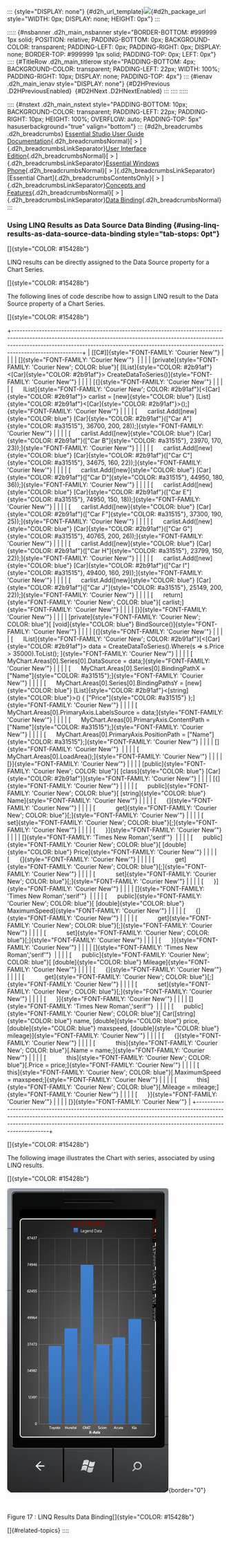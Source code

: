 ::: {style="DISPLAY: none"}
[](ms-xhelp:///?Id=d2h_url_template){#d2h_url_template}![](!package_url!){#d2h_package_url style="WIDTH: 0px; DISPLAY: none; HEIGHT: 0px"}
:::

::::: {#nsbanner .d2h_main_nsbanner style="BORDER-BOTTOM: #999999 1px solid; POSITION: relative; PADDING-BOTTOM: 0px; BACKGROUND-COLOR: transparent; PADDING-LEFT: 0px; PADDING-RIGHT: 0px; DISPLAY: none; BORDER-TOP: #999999 1px solid; PADDING-TOP: 0px; LEFT: 0px"}
:::: {#TitleRow .d2h_main_titlerow style="PADDING-BOTTOM: 4px; BACKGROUND-COLOR: transparent; PADDING-LEFT: 22px; WIDTH: 100%; PADDING-RIGHT: 10px; DISPLAY: none; PADDING-TOP: 4px"}
::: {#ienav .d2h_main_ienav style="DISPLAY: none"}
[](ms-xhelp:///?Id=fcbb8ad3-2e66-462f-be14-c12488a4e0db){#D2HPrevious .D2HPreviousEnabled}  [](ms-xhelp:///?Id=4d38fc2f-ee4b-4979-ad77-c2c7bb2cf1c3){#D2HNext .D2HNextEnabled}
:::
::::
:::::

:::: {#nstext .d2h_main_nstext style="PADDING-BOTTOM: 10px; BACKGROUND-COLOR: transparent; PADDING-LEFT: 22px; PADDING-RIGHT: 10px; HEIGHT: 100%; OVERFLOW: auto; PADDING-TOP: 5px" hasuserbackground="true" valign="bottom"}
::: {#d2h_breadcrumbs .d2h_breadcrumbs}
[Essential Studio User Guide Documentation](ms-xhelp:///?Id=12457748-09e3-4d74-a240-8e049cedf030){.d2h_breadcrumbsNormal}[ \> ]{.d2h_breadcrumbsLinkSeparator}[User Interface Edition](ms-xhelp:///?Id=c29296b7-531c-413b-a0ec-488ca1f7f669){.d2h_breadcrumbsNormal}[ \> ]{.d2h_breadcrumbsLinkSeparator}[Essential Windows Phone](ms-xhelp:///?Id=5ea1999c-4eff-4775-b84e-407dc825f555){.d2h_breadcrumbsNormal}[ \> ]{.d2h_breadcrumbsLinkSeparator}[Essential Chart]{.d2h_breadcrumbsContentsOnly}[ \> ]{.d2h_breadcrumbsLinkSeparator}[Concepts and Features](ms-xhelp:///?Id=080edead-2400-410b-a7ad-9155e5f1ae92){.d2h_breadcrumbsNormal}[ \> ]{.d2h_breadcrumbsLinkSeparator}[Data Binding](ms-xhelp:///?Id=8162fc8f-aaeb-4dbb-9581-ab3aa3286a7e){.d2h_breadcrumbsNormal}
:::

### Using LINQ Results as Data Source Data Binding {#using-linq-results-as-data-source-data-binding style="tab-stops: 0pt"}

[]{style="COLOR: #15428b"} 

LINQ results can be directly assigned to the Data Source property for a Chart Series.

[]{style="COLOR: #15428b"} 

The following lines of code describe how to assign LINQ result to the Data Source property of a Chart Series.

[]{style="COLOR: #15428b"} 

+-------------------------------------------------------------------------------------------------------------------------------------------------------------------------------------------------------------------------------------------------------------------+
| [\[C#\]]{style="FONT-FAMILY: 'Courier New'"}                                                                                                                                                                                                                      |
|                                                                                                                                                                                                                                                                   |
| []{style="FONT-FAMILY: 'Courier New'"}                                                                                                                                                                                                                            |
|                                                                                                                                                                                                                                                                   |
| [private]{style="FONT-FAMILY: 'Courier New'; COLOR: blue"}[ [IList]{style="COLOR: #2b91af"}\<[Car]{style="COLOR: #2b91af"}\> CreateDataToSeries()]{style="FONT-FAMILY: 'Courier New'"}                                                                            |
|                                                                                                                                                                                                                                                                   |
| [{]{style="FONT-FAMILY: 'Courier New'"}                                                                                                                                                                                                                           |
|                                                                                                                                                                                                                                                                   |
| [      IList]{style="FONT-FAMILY: 'Courier New'; COLOR: #2b91af"}[\<[Car]{style="COLOR: #2b91af"}\> carlist = [new]{style="COLOR: blue"} [List]{style="COLOR: #2b91af"}\<[Car]{style="COLOR: #2b91af"}\>();]{style="FONT-FAMILY: 'Courier New'"}                  |
|                                                                                                                                                                                                                                                                   |
| [      carlist.Add([new]{style="COLOR: blue"} [Car]{style="COLOR: #2b91af"}([\"Car A\"]{style="COLOR: #a31515"}, 36700, 200, 28));]{style="FONT-FAMILY: 'Courier New'"}                                                                                           |
|                                                                                                                                                                                                                                                                   |
| [      carlist.Add([new]{style="COLOR: blue"} [Car]{style="COLOR: #2b91af"}([\"Car B\"]{style="COLOR: #a31515"}, 23970, 170, 23));]{style="FONT-FAMILY: 'Courier New'"}                                                                                           |
|                                                                                                                                                                                                                                                                   |
| [      carlist.Add([new]{style="COLOR: blue"} [Car]{style="COLOR: #2b91af"}([\"Car C\"]{style="COLOR: #a31515"}, 34675, 160, 22));]{style="FONT-FAMILY: 'Courier New'"}                                                                                           |
|                                                                                                                                                                                                                                                                   |
| [      carlist.Add([new]{style="COLOR: blue"} [Car]{style="COLOR: #2b91af"}([\"Car D\"]{style="COLOR: #a31515"}, 44950, 180, 36));]{style="FONT-FAMILY: 'Courier New'"}                                                                                           |
|                                                                                                                                                                                                                                                                   |
| [      carlist.Add([new]{style="COLOR: blue"} [Car]{style="COLOR: #2b91af"}([\"Car E\"]{style="COLOR: #a31515"}, 74950, 150, 18));]{style="FONT-FAMILY: 'Courier New'"}                                                                                           |
|                                                                                                                                                                                                                                                                   |
| [      carlist.Add([new]{style="COLOR: blue"} [Car]{style="COLOR: #2b91af"}([\"Car F\"]{style="COLOR: #a31515"}, 37300, 190, 25));]{style="FONT-FAMILY: 'Courier New'"}                                                                                           |
|                                                                                                                                                                                                                                                                   |
| [      carlist.Add([new]{style="COLOR: blue"} [Car]{style="COLOR: #2b91af"}([\"Car G\"]{style="COLOR: #a31515"}, 40765, 200, 26));]{style="FONT-FAMILY: 'Courier New'"}                                                                                           |
|                                                                                                                                                                                                                                                                   |
| [      carlist.Add([new]{style="COLOR: blue"} [Car]{style="COLOR: #2b91af"}([\"Car H\"]{style="COLOR: #a31515"}, 23799, 150, 22));]{style="FONT-FAMILY: 'Courier New'"}                                                                                           |
|                                                                                                                                                                                                                                                                   |
| [      carlist.Add([new]{style="COLOR: blue"} [Car]{style="COLOR: #2b91af"}([\"Car I\"]{style="COLOR: #a31515"}, 49400, 160, 29));]{style="FONT-FAMILY: 'Courier New'"}                                                                                           |
|                                                                                                                                                                                                                                                                   |
| [      carlist.Add([new]{style="COLOR: blue"} [Car]{style="COLOR: #2b91af"}([\"Car J\"]{style="COLOR: #a31515"}, 25149, 200, 22));]{style="FONT-FAMILY: 'Courier New'"}                                                                                           |
|                                                                                                                                                                                                                                                                   |
| [      return]{style="FONT-FAMILY: 'Courier New'; COLOR: blue"}[ carlist;]{style="FONT-FAMILY: 'Courier New'"}                                                                                                                                                    |
|                                                                                                                                                                                                                                                                   |
| [}]{style="FONT-FAMILY: 'Courier New'"}                                                                                                                                                                                                                           |
|                                                                                                                                                                                                                                                                   |
| [private]{style="FONT-FAMILY: 'Courier New'; COLOR: blue"}[ [void]{style="COLOR: blue"} BindSource()]{style="FONT-FAMILY: 'Courier New'"}                                                                                                                         |
|                                                                                                                                                                                                                                                                   |
| [{]{style="FONT-FAMILY: 'Courier New'"}                                                                                                                                                                                                                           |
|                                                                                                                                                                                                                                                                   |
| [      IList]{style="FONT-FAMILY: 'Courier New'; COLOR: #2b91af"}[\<[Car]{style="COLOR: #2b91af"}\> data = CreateDataToSeries().Where(s =\> s.Price \> 35000).ToList(); ]{style="FONT-FAMILY: 'Courier New'"}                                                     |
|                                                                                                                                                                                                                                                                   |
| [      MyChart.Areas\[0\].Series\[0\].DataSource = data;]{style="FONT-FAMILY: 'Courier New'"}                                                                                                                                                                     |
|                                                                                                                                                                                                                                                                   |
| [      MyChart.Areas\[0\].Series\[0\].BindingPathX = [\"Name\"]{style="COLOR: #a31515"};]{style="FONT-FAMILY: 'Courier New'"}                                                                                                                                     |
|                                                                                                                                                                                                                                                                   |
| [      MyChart.Areas\[0\].Series\[0\].BindingPathsY = [new]{style="COLOR: blue"} [List]{style="COLOR: #2b91af"}\<[string]{style="COLOR: blue"}\>() { [\"Price\"]{style="COLOR: #a31515"} };]{style="FONT-FAMILY: 'Courier New'"}                                  |
|                                                                                                                                                                                                                                                                   |
| [      MyChart.Areas\[0\].PrimaryAxis.LabelsSource = data;]{style="FONT-FAMILY: 'Courier New'"}                                                                                                                                                                   |
|                                                                                                                                                                                                                                                                   |
| [      MyChart.Areas\[0\].PrimaryAxis.ContentPath = [\"Name\"]{style="COLOR: #a31515"};]{style="FONT-FAMILY: 'Courier New'"}                                                                                                                                      |
|                                                                                                                                                                                                                                                                   |
| [      MyChart.Areas\[0\].PrimaryAxis.PositionPath = [\"Name\"]{style="COLOR: #a31515"};]{style="FONT-FAMILY: 'Courier New'"}                                                                                                                                     |
|                                                                                                                                                                                                                                                                   |
| []{style="FONT-FAMILY: 'Courier New'"}                                                                                                                                                                                                                            |
|                                                                                                                                                                                                                                                                   |
| [      MyChart.Areas\[0\].LoadArea();]{style="FONT-FAMILY: 'Courier New'"}                                                                                                                                                                                        |
|                                                                                                                                                                                                                                                                   |
| [}]{style="FONT-FAMILY: 'Courier New'"}                                                                                                                                                                                                                           |
|                                                                                                                                                                                                                                                                   |
| [public]{style="FONT-FAMILY: 'Courier New'; COLOR: blue"}[ [class]{style="COLOR: blue"} [Car]{style="COLOR: #2b91af"}]{style="FONT-FAMILY: 'Courier New'"}                                                                                                        |
|                                                                                                                                                                                                                                                                   |
| [{]{style="FONT-FAMILY: 'Courier New'"}                                                                                                                                                                                                                           |
|                                                                                                                                                                                                                                                                   |
| [      public]{style="FONT-FAMILY: 'Courier New'; COLOR: blue"}[ [string]{style="COLOR: blue"} Name]{style="FONT-FAMILY: 'Courier New'"}                                                                                                                          |
|                                                                                                                                                                                                                                                                   |
| [      {]{style="FONT-FAMILY: 'Courier New'"}                                                                                                                                                                                                                     |
|                                                                                                                                                                                                                                                                   |
| [            get]{style="FONT-FAMILY: 'Courier New'; COLOR: blue"}[;]{style="FONT-FAMILY: 'Courier New'"}                                                                                                                                                         |
|                                                                                                                                                                                                                                                                   |
| [            set]{style="FONT-FAMILY: 'Courier New'; COLOR: blue"}[;]{style="FONT-FAMILY: 'Courier New'"}                                                                                                                                                         |
|                                                                                                                                                                                                                                                                   |
| [      }]{style="FONT-FAMILY: 'Courier New'"}                                                                                                                                                                                                                     |
|                                                                                                                                                                                                                                                                   |
| []{style="FONT-FAMILY: 'Times New Roman','serif'"}                                                                                                                                                                                                                |
|                                                                                                                                                                                                                                                                   |
| [      public]{style="FONT-FAMILY: 'Courier New'; COLOR: blue"}[ [double]{style="COLOR: blue"} Price]{style="FONT-FAMILY: 'Courier New'"}                                                                                                                         |
|                                                                                                                                                                                                                                                                   |
| [      {]{style="FONT-FAMILY: 'Courier New'"}                                                                                                                                                                                                                     |
|                                                                                                                                                                                                                                                                   |
| [            get]{style="FONT-FAMILY: 'Courier New'; COLOR: blue"}[;]{style="FONT-FAMILY: 'Courier New'"}                                                                                                                                                         |
|                                                                                                                                                                                                                                                                   |
| [            set]{style="FONT-FAMILY: 'Courier New'; COLOR: blue"}[;]{style="FONT-FAMILY: 'Courier New'"}                                                                                                                                                         |
|                                                                                                                                                                                                                                                                   |
| [      }]{style="FONT-FAMILY: 'Courier New'"}                                                                                                                                                                                                                     |
|                                                                                                                                                                                                                                                                   |
| []{style="FONT-FAMILY: 'Times New Roman','serif'"}                                                                                                                                                                                                                |
|                                                                                                                                                                                                                                                                   |
| [      public]{style="FONT-FAMILY: 'Courier New'; COLOR: blue"}[ [double]{style="COLOR: blue"} MaximumSpeed]{style="FONT-FAMILY: 'Courier New'"}                                                                                                                  |
|                                                                                                                                                                                                                                                                   |
| [      {]{style="FONT-FAMILY: 'Courier New'"}                                                                                                                                                                                                                     |
|                                                                                                                                                                                                                                                                   |
| [            get]{style="FONT-FAMILY: 'Courier New'; COLOR: blue"}[;]{style="FONT-FAMILY: 'Courier New'"}                                                                                                                                                         |
|                                                                                                                                                                                                                                                                   |
| [            set]{style="FONT-FAMILY: 'Courier New'; COLOR: blue"}[;]{style="FONT-FAMILY: 'Courier New'"}                                                                                                                                                         |
|                                                                                                                                                                                                                                                                   |
| [      }]{style="FONT-FAMILY: 'Courier New'"}                                                                                                                                                                                                                     |
|                                                                                                                                                                                                                                                                   |
| []{style="FONT-FAMILY: 'Times New Roman','serif'"}                                                                                                                                                                                                                |
|                                                                                                                                                                                                                                                                   |
| [      public]{style="FONT-FAMILY: 'Courier New'; COLOR: blue"}[ [double]{style="COLOR: blue"} Mileage]{style="FONT-FAMILY: 'Courier New'"}                                                                                                                       |
|                                                                                                                                                                                                                                                                   |
| [      {]{style="FONT-FAMILY: 'Courier New'"}                                                                                                                                                                                                                     |
|                                                                                                                                                                                                                                                                   |
| [            get]{style="FONT-FAMILY: 'Courier New'; COLOR: blue"}[;]{style="FONT-FAMILY: 'Courier New'"}                                                                                                                                                         |
|                                                                                                                                                                                                                                                                   |
| [            set]{style="FONT-FAMILY: 'Courier New'; COLOR: blue"}[;]{style="FONT-FAMILY: 'Courier New'"}                                                                                                                                                         |
|                                                                                                                                                                                                                                                                   |
| [      }]{style="FONT-FAMILY: 'Courier New'"}                                                                                                                                                                                                                     |
|                                                                                                                                                                                                                                                                   |
| []{style="FONT-FAMILY: 'Times New Roman','serif'"}                                                                                                                                                                                                                |
|                                                                                                                                                                                                                                                                   |
| [      public]{style="FONT-FAMILY: 'Courier New'; COLOR: blue"}[ Car([string]{style="COLOR: blue"} name, [double]{style="COLOR: blue"} price, [double]{style="COLOR: blue"} maxspeed, [double]{style="COLOR: blue"} mileage)]{style="FONT-FAMILY: 'Courier New'"} |
|                                                                                                                                                                                                                                                                   |
| [      {]{style="FONT-FAMILY: 'Courier New'"}                                                                                                                                                                                                                     |
|                                                                                                                                                                                                                                                                   |
| [            this]{style="FONT-FAMILY: 'Courier New'; COLOR: blue"}[.Name = name;]{style="FONT-FAMILY: 'Courier New'"}                                                                                                                                            |
|                                                                                                                                                                                                                                                                   |
| [            this]{style="FONT-FAMILY: 'Courier New'; COLOR: blue"}[.Price = price;]{style="FONT-FAMILY: 'Courier New'"}                                                                                                                                          |
|                                                                                                                                                                                                                                                                   |
| [            this]{style="FONT-FAMILY: 'Courier New'; COLOR: blue"}[.MaximumSpeed = maxspeed;]{style="FONT-FAMILY: 'Courier New'"}                                                                                                                                |
|                                                                                                                                                                                                                                                                   |
| [            this]{style="FONT-FAMILY: 'Courier New'; COLOR: blue"}[.Mileage = mileage;]{style="FONT-FAMILY: 'Courier New'"}                                                                                                                                      |
|                                                                                                                                                                                                                                                                   |
| [      }]{style="FONT-FAMILY: 'Courier New'"}                                                                                                                                                                                                                     |
|                                                                                                                                                                                                                                                                   |
| [}]{style="FONT-FAMILY: 'Courier New'"}                                                                                                                                                                                                                           |
+-------------------------------------------------------------------------------------------------------------------------------------------------------------------------------------------------------------------------------------------------------------------+

[]{style="COLOR: #15428b"} 

The following image illustrates the Chart with series, associated by using LINQ results.

[]{style="COLOR: #15428b"} 

![](ImagesExt/image77_18.png){border="0"}

 

Figure 17 : LINQ Results Data Binding[]{style="COLOR: #15428b"}

[]{#related-topics}
::::
